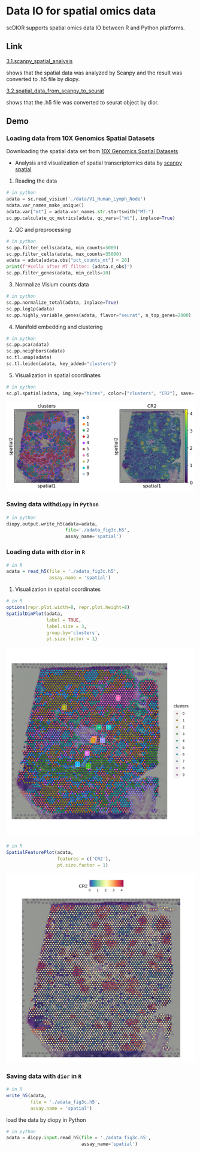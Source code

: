 # Data IO for spatial omics data

scDIOR supports spatial omics data IO between R and Python platforms.



## Link

[3.1.scanpy_spatial_analysis](https://fenghuijian.github.io/doc/scdior_demo/Seurat4.0.5_Scanpy1.8.1/3.spatial_analysis/3.1.scanpy_spatial_analysis.html)

shows that the spatial data was analyzed by Scanpy and the result was converted to .h5 file by diopy.

[3.2.spatial_data_from_scanpy_to_seurat](https://fenghuijian.github.io/doc/scdior_demo/Seurat4.0.5_Scanpy1.8.1/3.spatial_analysis/3.2.spatial_data_from_scanpy_to_seurat.html)

shows that the .h5 file was converted to seurat object by dior.



## Demo

### Loading data from 10X Genomics Spatial Datasets

Downloading the spatial data set from [10X Genomics Spatial Datasets](https://support.10xgenomics.com/spatial-gene-expression/datasets)

* Analysis and visualization of spatial transcriptomics data by [scanpy spatial](https://scanpy-tutorials.readthedocs.io/en/latest/spatial/basic-analysis.html)

1. Reading the data

```python
# in python
adata = sc.read_visium('./data/V1_Human_Lymph_Node')
adata.var_names_make_unique()
adata.var["mt"] = adata.var_names.str.startswith("MT-")
sc.pp.calculate_qc_metrics(adata, qc_vars=["mt"], inplace=True)
```

2. QC and preprocessing

```python
# in python
sc.pp.filter_cells(adata, min_counts=5000)
sc.pp.filter_cells(adata, max_counts=35000)
adata = adata[adata.obs["pct_counts_mt"] < 20]
print(f"#cells after MT filter: {adata.n_obs}")
sc.pp.filter_genes(adata, min_cells=10)
```

3.  Normalize Visium counts data 

```python
# in python
sc.pp.normalize_total(adata, inplace=True)
sc.pp.log1p(adata)
sc.pp.highly_variable_genes(adata, flavor="seurat", n_top_genes=2000)
```

4. Manifold embedding and clustering 

```python
# in python
sc.pp.pca(adata)
sc.pp.neighbors(adata)
sc.tl.umap(adata)
sc.tl.leiden(adata, key_added="clusters")
```

5. Visualization in spatial coordinates

```python
# in python
sc.pl.spatial(adata, img_key="hires", color=["clusters", "CR2"], save='.spatial_py_cluster_gene.png')
```

![spatail_analysis_by_scanpy](Figures/spatail_analysis_by_scanpy.png)

<div id="6.2"></div>

### Saving data with`diopy` in `Python`

```python
# in python
diopy.output.write_h5(adata=adata, 
                      file='./adata_fig3c.h5',
                      assay_name='spatial')
```

<div id="6.3"></div>

### Loading data with `dior` in `R`

```R
# in R
adata = read_h5(file = './adata_fig3c.h5', 
                assay.name = 'spatial')
```

1. Visualization in spatial coordinates

```R
# in R
options(repr.plot.width=8, repr.plot.height=8)
SpatialDimPlot(adata, 
               label = TRUE, 
               label.size = 3, 
               group.by='clusters',  
               pt.size.factor = 1)
```

![r_spatial_cluster](Figures/r_spatial_cluster.jpg)

```R
# in R
SpatialFeaturePlot(adata, 
                   features = c('CR2'), 
                   pt.size.factor = 1)
```

![r_spatial_gene_cr2](Figures/r_spatial_gene_cr2.jpg)

<div id="6.4"></div>

### Saving data with `dior` in `R`

```R
# in R
write_h5(adata, 
         file = './adata_fig3c.h5', 
         assay.name = 'spatial')
```

load the data by diopy in Python

```python
# in python
adata = diopy.input.read_h5(file = './adata_fig3c.h5',
                            assay_name='spatial')
```



